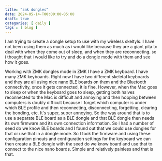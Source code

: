 ```yaml
---
title: "zmk dongles"
date: 2024-05-14-T00:00:00-05:00
draft: true
categories: [ daily ]
tags : [ blog ]
---
```

I am trying to create a dongle setup to use with my wireless skeltyls.   I have not been using them as much as i would like because they are a giant pita to deal with when they come out of sleep, and when they are reconnecting.   so i thought that i would like to try and do a dongle mode with them and see how it goes.


Working with ZMK dongles mode in ZMK I have a ZMK keyboard. I have many ZMK keyboards. Right now I have two different skeletal keyboards and they are all using nice nano BLE boards on them and the Bluetooth connectivity, once it gets connected, it is fine. However, when the Mac goes to sleep or when the keyboard goes to sleep, getting both halves reconnected to the Mac is difficult and annoying and then hopping between computers is doubly difficult because I forget which computer is under which BLE profile and then reconnecting, disconnecting, forgetting, clearing the bonding, etc. It's super, super annoying. So the way around that is to use a separate BLE board as a BLE dongle and that BLE dongle then needs its own firmware and its own connection information. So I had a number of seed do we know BLE boards and I found out that we could use dongles for that or use that in a dongle mode. So I took the firmware and using these configuration pinouts and configuration settings for the keyboard we can then create a BLE dongle with the seed do we know board and use that to connect to the nice nano boards. Simple and relatively painless and that is that.